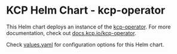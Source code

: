 # KCP Helm Chart - kcp-operator

This Helm chart deploys an instance of the [kcp-operator](https://github.com/kcp-dev/kcp-operator).
For more documentation, check out [docs.kcp.io/kcp-operator](https://docs.kcp.io/kcp-operator).

Check [values.yaml](./values.yaml) for configuration options for this Helm chart.
